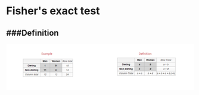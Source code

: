 # Fisher's exact test

<script src="../js/general.js"></script>

###Definition
---

![](../images/Fisher-s_exact_test.png)
